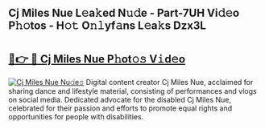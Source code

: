 ## Cj Miles Nue L𝚎a𝚔ed N𝚞𝚍e - Part-7UH Vi𝚍𝚎o P𝚑𝚘tos - H𝚘𝚝 O𝚗𝚕yf𝚊ns L𝚎a𝚔s Dzx3L

# <h2><a href="http://kf24f8.oniu.top/?m=Cj+Miles+Nue">🔗👉 🔴 Cj Miles Nue P𝚑ot𝚘𝚜 V𝚒d𝚎o</a></h2>

[![Cj Miles Nue Nu𝚍e𝚜](https://i.imgur.com/0qMVB7G.gif)](http://kf24f8.oniu.top/?m=Cj+Miles+Nue)
Digital content creator Cj Miles Nue, acclaimed for sharing dance and lifestyle material, consisting of performances and vlogs on social media. Dedicated advocate for the disabled Cj Miles Nue, celebrated for their passion and efforts to promote equal rights and opportunities for people with disabilities.  
